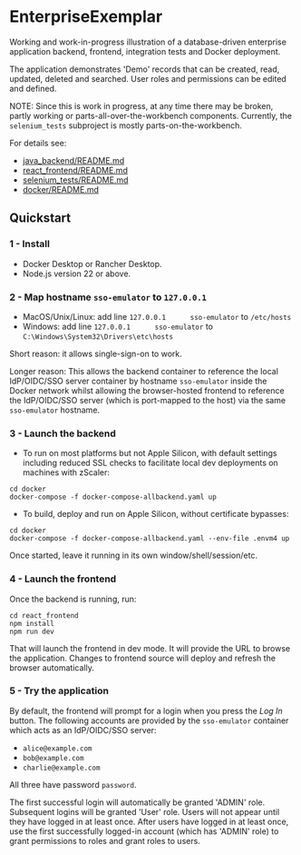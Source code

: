 # EnterpriseExemplar

Working and work-in-progress illustration of a database-driven enterprise application backend, frontend, integration tests and Docker deployment.

The application demonstrates 'Demo' records that can be created, read, updated, deleted and searched. User
roles and permissions can be edited and defined.

NOTE: Since this is work in progress, at any time there may be broken, partly working or parts-all-over-the-workbench components. 
Currently, the `selenium_tests` subproject is mostly parts-on-the-workbench.

For details see:
- [java_backend/README.md](./java_backend/README.md)
- [react_frontend/README.md](./react_frontend/README.md)
- [selenium_tests/README.md](./selenium_tests/README.md)
- [docker/README.md](./docker/README.md)

## Quickstart

### 1 - Install
- Docker Desktop or Rancher Desktop.
- Node.js version 22 or above.

### 2 - Map hostname `sso-emulator` to `127.0.0.1`
- MacOS/Unix/Linux: add line `127.0.0.1      sso-emulator` to `/etc/hosts`
- Windows: add line `127.0.0.1      sso-emulator` to `C:\Windows\System32\Drivers\etc\hosts`

Short reason: it allows single-sign-on to work.

Longer reason: This allows the backend container to reference the local IdP/OIDC/SSO server container by hostname `sso-emulator` inside the Docker network
whilst allowing the browser-hosted frontend to reference the IdP/OIDC/SSO server (which is port-mapped to the host) via the same
`sso-emulator` hostname.

### 3 - Launch the backend

- To run on most platforms but not Apple Silicon, with default settings including reduced SSL checks to facilitate local dev deployments on machines with zScaler:
```shell
cd docker
docker-compose -f docker-compose-allbackend.yaml up
```

- To build, deploy and run on Apple Silicon, without certificate bypasses:
```shell
cd docker
docker-compose -f docker-compose-allbackend.yaml --env-file .envm4 up
```

Once started, leave it running in its own window/shell/session/etc.

### 4 - Launch the frontend

Once the backend is running, run:
```shell
cd react_frontend
npm install
npm run dev
```

That will launch the frontend in dev mode. It will provide the URL to browse the application.
Changes to frontend source will deploy and refresh the browser automatically.

### 5 - Try the application

By default, the frontend will prompt for a login when you press the
*Log In* button. The following accounts are provided by the `sso-emulator` container which acts
as an IdP/OIDC/SSO server:

- `alice@example.com`
- `bob@example.com`
- `charlie@example.com`

All three have password `password`.

The first successful login will automatically be granted 'ADMIN' role. Subsequent logins will be granted 'User' role. Users will
not appear until they have logged in at least once. After users have logged in at least once, use the
first successfully logged-in account (which has 'ADMIN' role) to grant permissions to roles and grant roles to users.
